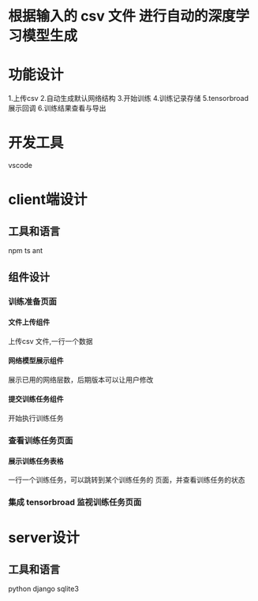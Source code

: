 # 根据输入的 csv 文件 进行自动的深度学习模型生成

# 功能设计

1.上传csv
2.自动生成默认网络结构
3.开始训练
4.训练记录存储
5.tensorbroad 展示回调
6.训练结果查看与导出

# 开发工具
vscode

# client端设计
## 工具和语言
npm
ts
ant

## 组件设计
### 训练准备页面
#### 文件上传组件
上传csv 文件,一行一个数据

#### 网络模型展示组件
展示已用的网络层数，后期版本可以让用户修改


#### 提交训练任务组件
开始执行训练任务

### 查看训练任务页面
#### 展示训练任务表格
一行一个训练任务，可以跳转到某个训练任务的 页面，并查看训练任务的状态


### 集成 tensorbroad 监视训练任务页面



# server设计
## 工具和语言

python
django
sqlite3

